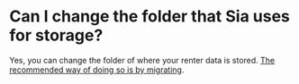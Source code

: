 # Can I change the folder that Sia uses for storage?

Yes, you can change the folder of where your renter data is stored. [The recommended way of doing so is by migrating](../../../hosting/advanced/change-storage-location.md).
